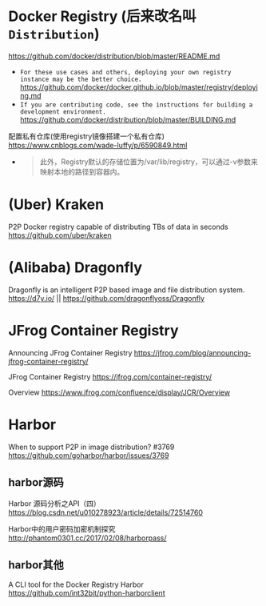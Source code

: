 
# Docker Registry (后来改名叫`Distribution`)

https://github.com/docker/distribution/blob/master/README.md
- `For these use cases and others, deploying your own registry instance may be the better choice.` https://github.com/docker/docker.github.io/blob/master/registry/deploying.md
- `If you are contributing code, see the instructions for building a development environment.` https://github.com/docker/distribution/blob/master/BUILDING.md

配置私有仓库(使用registry镜像搭建一个私有仓库) https://www.cnblogs.com/wade-luffy/p/6590849.html
- > 此外，Registry默认的存储位置为/var/lib/registry，可以通过-v参数来映射本地的路径到容器内。

# (Uber) Kraken

P2P Docker registry capable of distributing TBs of data in seconds https://github.com/uber/kraken

# (Alibaba) Dragonfly

Dragonfly is an intelligent P2P based image and file distribution system. https://d7y.io/ || https://github.com/dragonflyoss/Dragonfly

# JFrog Container Registry

Announcing JFrog Container Registry https://jfrog.com/blog/announcing-jfrog-container-registry/

JFrog Container Registry https://jfrog.com/container-registry/

Overview https://www.jfrog.com/confluence/display/JCR/Overview

# Harbor

When to support P2P in image distribution? #3769 https://github.com/goharbor/harbor/issues/3769

## harbor源码

Harbor 源码分析之API（四） https://blog.csdn.net/u010278923/article/details/72514760

Harbor中的用户密码加密机制探究 http://phantom0301.cc/2017/02/08/harborpass/

## harbor其他

A CLI tool for the Docker Registry Harbor https://github.com/int32bit/python-harborclient
